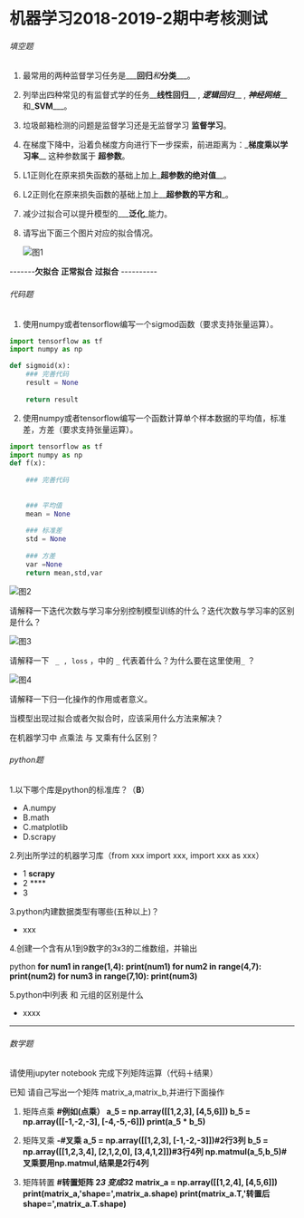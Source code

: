 #                                                                                       机器学习2018-2019-2期中考核测试

###### 填空题

1. 最常用的两种监督学习任务是___**回归**_和_**分类**___。

2. 列举出四种常见的有监督式学的任务__**线性回归**__ , _**逻辑回归**___ , _**神经网络**___ 和_**SVM**___。

3. 垃圾邮箱检测的问题是监督学习还是无监督学习 __**监督学习**__。

4. 在梯度下降中，沿着负梯度方向进行下一步探索，前进距离为：_**梯度乘以学习率**__  这种参数属于 __**超参数**__。

5. L1正则化在原来损失函数的基础上加上_**超参数的绝对值**__。

6. L2正则化在原来损失函数的基础上加上__**超参数的平方和**_。

7. 减少过拟合可以提升模型的___**泛化**_能力。

8. 请写出下面三个图片对应的拟合情况。

   

   ![图1](../img/2018-2019-2.1.png)


-------**欠拟合**  **正常拟合** **过拟合** ----------
                                  

###### 代码题

1. 使用numpy或者tensorflow编写一个sigmod函数（要求支持张量运算）。

```python
import tensorflow as tf
import numpy as np

def sigmoid(x):
    ### 完善代码
    result = None
    
    return result
```



2. 使用numpy或者tensorflow编写一个函数计算单个样本数据的平均值，标准差，方差（要求支持张量运算）。

```python
import tensorflow as tf
import numpy as np
def f(x):
    
    ### 完善代码
    
    
    ### 平均值
    mean = None
    
    ### 标准差
    std = None
    
    ### 方差
    var =None
    return mean,std,var
```





 ![图2](../img/2018-2019-2.2.png)



请解释一下迭代次数与学习率分别控制模型训练的什么？迭代次数与学习率的区别是什么？


 ![图3](../img/2018-2019-2.3.png)

       

 请解释一下 ` _ , loss`  ，中的 `_` 代表着什么？为什么要在这里使用`_`  ？



 ![图4](../img/2018-2019-2.4.png)

请解释一下归一化操作的作用或者意义。

 

 

 

 当模型出现过拟合或者欠拟合时，应该采用什么方法来解决？

 

 

 

 

在机器学习中 点乘法 与 叉乘有什么区别？



###### python题

1.以下哪个库是python的标准库？（**B**）

- A.numpy      
- B.math    
- C.matplotlib   
- D.scrapy

2.列出所学过的机器学习库（from xxx import xxx, import xxx as xxx）

- 1  **scrapy**
- 2  ****
- 3  

3.python内建数据类型有哪些(五种以上)？

- xxx

  

4.创建一个含有从1到9数字的3x3的二维数组，并输出

python
**for num1 in range(1,4):
    print(num1)
for num2 in range(4,7):
    print(num2)
for num3 in range(7,10):
    print(num3)**


5.python中l列表 和 元组的区别是什么

- xxxx  

------



###### 数学题

请使用jupyter notebook 完成下列矩阵运算（代码＋结果）

已知 请自己写出一个矩阵 matrix_a,matrix_b,并进行下面操作

1. 矩阵点乘
**#例如(点乘）
a_5 = np.array([[1,2,3],
              [4,5,6]])
b_5 = np.array([[-1,-2,-3],
              [-4,-5,-6]])
print(a_5 * b_5)**

2. 矩阵叉乘 
**-#叉乘
a_5 = np.array([[1,2,3],
               [-1,-2,-3]])#2行3列
b_5 = np.array([[1,2,3,4],
               [2,1,2,0],
               [3,4,1,2]])#3行4列
np.matmul(a_5,b_5)#叉乘要用np.matmul,结果是2行4列**

3. 矩阵转置
**#转置矩阵 2*3 变成3*2
matrix_a = np.array([[1,2,4],
                    [4,5,6]])
print(matrix_a,'shape=',matrix_a.shape)
print(matrix_a.T,'转置后 shape=',matrix_a.T.shape)**


